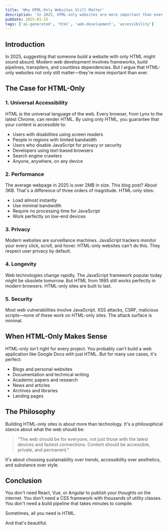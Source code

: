 ```yaml
---
title: 'Why HTML-Only Websites Still Matter'
description: 'In 2025, HTML-only websites are more important than ever for accessibility, performance, privacy, and longevity on the web.'
pubDate: 2025-01-15
tags: ['ai-generated', 'html', 'web-development', 'accessibility']
---
```


## Introduction

In 2025, suggesting that someone build a website with only HTML might sound absurd. Modern web development involves frameworks, build pipelines, transpilers, and countless dependencies. But I argue that HTML-only websites not only still matter—they're more important than ever.

## The Case for HTML-Only

### 1. Universal Accessibility

HTML is the universal language of the web. Every browser, from Lynx to the latest Chrome, can render HTML. By using only HTML, you guarantee that your content is accessible to:

- Users with disabilities using screen readers
- People in regions with limited bandwidth
- Users who disable JavaScript for privacy or security
- Developers using text-based browsers
- Search engine crawlers
- Anyone, anywhere, on any device

### 2. Performance

The average webpage in 2025 is over 2MB in size. This blog post? About 3KB. That's a difference of three orders of magnitude. HTML-only sites:

- Load almost instantly
- Use minimal bandwidth
- Require no processing time for JavaScript
- Work perfectly on low-end devices

### 3. Privacy

Modern websites are surveillance machines. JavaScript trackers monitor your every click, scroll, and hover. HTML-only websites can't do this. They respect user privacy by default.

### 4. Longevity

Web technologies change rapidly. The JavaScript framework popular today might be obsolete tomorrow. But HTML from 1995 still works perfectly in modern browsers. HTML-only sites are built to last.

### 5. Security

Most web vulnerabilities involve JavaScript. XSS attacks, CSRF, malicious scripts—none of these work on HTML-only sites. The attack surface is minimal.

## When HTML-Only Makes Sense

HTML-only isn't right for every project. You probably can't build a web application like Google Docs with just HTML. But for many use cases, it's perfect:

- Blogs and personal websites
- Documentation and technical writing
- Academic papers and research
- News and articles
- Archives and libraries
- Landing pages

## The Philosophy

Building HTML-only sites is about more than technology. It's a philosophical stance about what the web should be:

> "The web should be for everyone, not just those with the latest devices and fastest connections. Content should be accessible, private, and permanent."

It's about choosing sustainability over trends, accessibility over aesthetics, and substance over style.

## Conclusion

You don't need React, Vue, or Angular to publish your thoughts on the internet. You don't need a CSS framework with thousands of utility classes. You don't need a build pipeline that takes minutes to compile.

Sometimes, all you need is HTML.

And that's beautiful.
